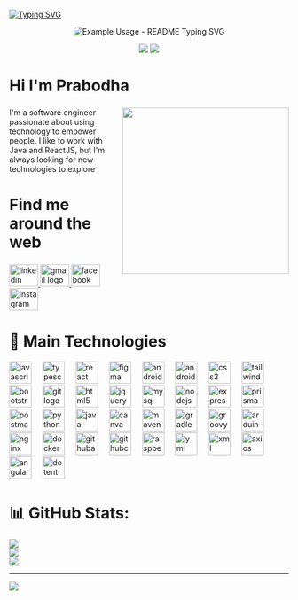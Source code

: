 <br clear="both">
<a href="https://git.io/typing-svg"><img src="https://readme-typing-svg.herokuapp.com?font=Fira+Code&weight=800&size=40&pause=1000&center=true&vCenter=true&random=false&width=1000&height=51&lines=Hello+!" alt="Typing SVG" /></a>

<p align="center">
  <img src="https://readme-typing-svg.demolab.com/?lines=Welcome+to+my+GitHub+Profile+!;I'm+Prabodha+Thathsarani;Software+Developer&font=Fira%20Code&center=true&width=380&height=50&duration=4000&pause=1000" alt="Example Usage - README Typing SVG">
</p>

<p align="center">
  <a href="https://github.com/search?q=extension%3Amd+%22https+readme+typing+svg%22&type=Code" alt="Users" title="Repo users">
    <img src="https://freshidea.com/jonah/app/github-search-results/readme-typing-svg/index.php"/></a>
  <a href="https://discord.gg/fPrdqh3Zfu" alt="Discord" title="Dev Pro Tips Discussion & Support Server">
    <img src="https://img.shields.io/discord/819650821314052106?color=7289DA&logo=discord&logoColor=white&style=for-the-badge"/></a>
</p>

<h1 align="left">Hi I'm Prabodha</h1>

###


<img align="right" height="300" src="https://github.com/tathsaraniliyanage/tathsaraniliyanage/assets/139870072/5d5df91e-7740-4519-8d4c-01cbb945077c"  />


###

<p align="left">I'm a software engineer passionate about using technology to empower people. I like to work with Java and ReactJS, but I'm always looking for new technologies to explore               </p>

<h1> </h1>
<h1 align="left">Find me around the web</h1>



###

<div align="left">
  <a href="https://www.linkedin.com/in/tathsarani-liyanage-68781a284?utm_source=share&utm_campaign=share_via&utm_content=profile&utm_medium=android_app" target="_blank">
    <img src="https://raw.githubusercontent.com/maurodesouza/profile-readme-generator/master/src/assets/icons/social/linkedin/default.svg" width="52" height="40" alt="linkedin logo"  />
  </a>
  <a href="prabodhathathsarani28@gmail.com" target="_blank">
    <img src="https://raw.githubusercontent.com/maurodesouza/profile-readme-generator/master/src/assets/icons/social/gmail/default.svg" width="52" height="40" alt="gmail logo"  />
  </a>
  <a href="https://www.facebook.com/ganga.chandani.754?mibextid=ZbWKwL" target="_blank">
    <img src="https://raw.githubusercontent.com/maurodesouza/profile-readme-generator/master/src/assets/icons/social/facebook/default.svg" width="52" height="40" alt="facebook logo"  />
  </a>
  <a href="https://www.instagram.com/__t_a_t_h__?igsh=NW5oMGdhbTM1aHFp" target="_blank">
    <img src="https://raw.githubusercontent.com/maurodesouza/profile-readme-generator/master/src/assets/icons/social/instagram/default.svg" width="52" height="40" alt="instagram logo"  />
  </a>
</div>


###
<h1> </h1>
<h1 align="left">🚀 Main Technologies</h1>

<div align="left">
  <img src="https://cdn.jsdelivr.net/gh/devicons/devicon/icons/javascript/javascript-original.svg" height="40" alt="javascript logo"  />
  <img width="12" />
  <img src="https://cdn.jsdelivr.net/gh/devicons/devicon/icons/typescript/typescript-original.svg" height="40" alt="typescript logo"  />
  <img width="12" />
  <img src="https://cdn.jsdelivr.net/gh/devicons/devicon/icons/react/react-original.svg" height="40" alt="react logo"  />
  <img width="12" />
  <img src="https://cdn.jsdelivr.net/gh/devicons/devicon@latest/icons/figma/figma-original.svg"  height="40" alt="figma logo" />
  <img width="12" />
  <img src="https://cdn.jsdelivr.net/gh/devicons/devicon/icons/android/android-original.svg" height="40" alt="android logo"  />
  <img width="12" />
  <img src="https://cdn.jsdelivr.net/gh/devicons/devicon/icons/androidstudio/androidstudio-original.svg" height="40" alt="androidstudio logo"  />
  <img width="12" />
  <img src="https://cdn.jsdelivr.net/gh/devicons/devicon/icons/css3/css3-original.svg" height="40" alt="css3 logo"  />
  <img width="12" />
  <img src="https://cdn.jsdelivr.net/gh/devicons/devicon@latest/icons/tailwindcss/tailwindcss-original.svg"  height="40" alt="tailwindcss logo"  />     
  <img width="12" />
  <img src="https://cdn.jsdelivr.net/gh/devicons/devicon@latest/icons/bootstrap/bootstrap-original.svg"  height="40" alt="bootstrap logo" />
  <img width="12" />
  <img src="https://cdn.jsdelivr.net/gh/devicons/devicon/icons/git/git-original.svg" height="40" alt="git logo"  />
  <img width="12" />
  <img src="https://cdn.jsdelivr.net/gh/devicons/devicon/icons/html5/html5-original.svg" height="40" alt="html5 logo"  />
  <img width="12" />
  <img src="https://cdn.jsdelivr.net/gh/devicons/devicon/icons/jquery/jquery-original.svg" height="40" alt="jquery logo"  />
  <img width="12" />
  <img src="https://cdn.jsdelivr.net/gh/devicons/devicon/icons/mysql/mysql-original.svg" height="40" alt="mysql logo"  />
  <img width="12" />
  <img src="https://cdn.jsdelivr.net/gh/devicons/devicon/icons/nodejs/nodejs-original.svg" height="40" alt="nodejs logo"  />
  <img width="12" />
  <img src="https://cdn.jsdelivr.net/gh/devicons/devicon@latest/icons/express/express-original.svg"  height="40" alt="express logo" />
  <img width="12" />
  <img src="https://cdn.jsdelivr.net/gh/devicons/devicon@latest/icons/prisma/prisma-original.svg" height="40" alt="prisma logo" />
  <img width="12" />
  <img src="https://cdn.jsdelivr.net/gh/devicons/devicon@latest/icons/postman/postman-original.svg" height="40" alt="postman logo"/>
  <img width="12" />     
  <img src="https://cdn.jsdelivr.net/gh/devicons/devicon@latest/icons/python/python-original.svg" height="40" alt="python logo"/>
  <img width="12" />        
  <img src="https://cdn.jsdelivr.net/gh/devicons/devicon@latest/icons/java/java-original.svg"  height="40" alt="java logo"/>
  <img width="12" />
  <img src="https://cdn.jsdelivr.net/gh/devicons/devicon@latest/icons/canva/canva-original.svg"  height="40" alt="canva logo" />
  <img width="12" />
  <img src="https://cdn.jsdelivr.net/gh/devicons/devicon@latest/icons/maven/maven-original.svg" height="40" alt="maven logo" />
  <img width="12" />        
  <img src="https://cdn.jsdelivr.net/gh/devicons/devicon@latest/icons/gradle/gradle-original.svg" height="40" alt="gradle logo" />
  <img width="12" />  
  <img src="https://cdn.jsdelivr.net/gh/devicons/devicon@latest/icons/groovy/groovy-original.svg" height="40" alt="groovy logo" />
  <img width="12" /> 
  <img src="https://cdn.jsdelivr.net/gh/devicons/devicon@latest/icons/arduino/arduino-original.svg"  height="40" alt="arduino logo" />
  <img width="12" />  
  <img src="https://cdn.jsdelivr.net/gh/devicons/devicon@latest/icons/nginx/nginx-original.svg"  height="40" alt="nginx logo"  />
  <img width="12" />        
  <img src="https://cdn.jsdelivr.net/gh/devicons/devicon@latest/icons/docker/docker-plain.svg"   height="40" alt="docker logo"/>
  <img width="12" />
  <img src="https://cdn.jsdelivr.net/gh/devicons/devicon@latest/icons/githubactions/githubactions-original.svg"  height="40" alt="githubactions logo"/>
  <img width="12" />
  <img src="https://cdn.jsdelivr.net/gh/devicons/devicon@latest/icons/githubcodespaces/githubcodespaces-original.svg"  height="40" alt="githubcodespaces logo" />
  <img width="12" />
  <img src="https://cdn.jsdelivr.net/gh/devicons/devicon@latest/icons/raspberrypi/raspberrypi-original.svg"  height="40" alt="raspberrypi logo"/>
  <img width="12" />
  <img src="https://cdn.jsdelivr.net/gh/devicons/devicon@latest/icons/yaml/yaml-original.svg"  height="40" alt="yml logo"/>
  <img width="12" />
  <img src="https://cdn.jsdelivr.net/gh/devicons/devicon@latest/icons/xml/xml-original.svg"   height="40" alt="xml logo"/>
  <img width="12" />
  <img src="https://cdn.jsdelivr.net/gh/devicons/devicon@latest/icons/axios/axios-plain.svg"    height="40" alt="axios logo"/>
  <img width="12" /> 
<!--   <img src="https://img.icons8.com/?size=100&id=7ImWFDcPfSlz&format=png&color=00000"   height="40" alt="expo logo"/>
  <img width="12" />  -->
 <img src="https://cdn.jsdelivr.net/gh/devicons/devicon@latest/icons/angular/angular-original.svg"  height="40" alt="angular logo"/>
 <img width="12" />
 <img src="https://cdn.jsdelivr.net/gh/devicons/devicon@latest/icons/dot-net/dot-net-original.svg"  height="40" alt="dotent logo" />
 <img width="12" />       
 
           
          
</div>

###
# 📊 GitHub Stats:
![](https://github-readme-stats.vercel.app/api?username=tathsaraniliyanage&theme=dark&hide_border=false&include_all_commits=true&count_private=true)<br/>
![](https://github-readme-streak-stats.herokuapp.com/?user=tathsaraniliyanage&theme=dark&hide_border=false)<br/>
![](https://github-readme-stats.vercel.app/api/top-langs/?username=tathsaraniliyanage&theme=dark&hide_border=false&include_all_commits=true&count_private=true&layout=compact)

---
[![](https://visitcount.itsvg.in/api?id=tathsaraniliyanage&icon=0&color=0)](https://visitcount.itsvg.in)

<!-- Proudly created with GPRM ( https://gprm.itsvg.in ) -->

###
